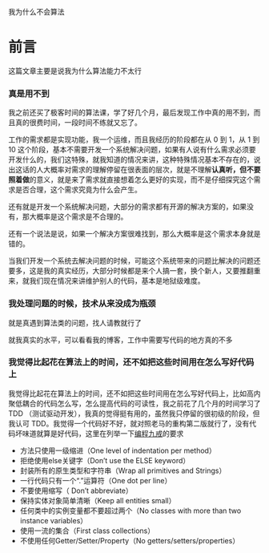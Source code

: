 我为什么不会算法

# 前言
这篇文章主要是说我为什么算法能力不太行

### 真是用不到
我之前还买了极客时间的算法课，学了好几个月，最后发现工作中真的用不到，而且真的很费时间，一段时间不练就又忘了。


工作的需求都是实现功能，我一个运维，而且我经历的阶段都在从 0 到 1，从 1 到 10 这个阶段，基本不需要开发一个系统解决问题，如果有人说有什么需求必须要开发什么的，我们这特殊，就我知道的情况来讲，这种特殊情况基本不存在的，说出这话的人大概率对需求的理解停留在很表面的层次，就是不理解**认真听，但不要照着做**的意义，就是来了需求就直接想着怎么更好的实现，而不是仔细探究这个需求是否合理，这个需求究竟为什么会产生。

还有就是开发一个系统解决问题，大部分的需求都有开源的解决方案的，如果没有，那大概率是这个需求是不合理的。

还有一个说法是说，如果一个解决方案很难找到，那么大概率是这个需求本身就是错的。

当我们开发一个系统去解决问题的时候，可能这个系统带来的问题比解决的问题还要多，这是我的真实经历，大部分时候都是来个人搞一套，换个新人，又要推翻重来，就我们现在情况来讲维护别人的代码，基本是地狱级难度。

### 我处理问题的时候，技术从来没成为瓶颈
就是真遇到算法类的问题，找人请教就行了

就我真实的水平，可以看看我的博客，工作中需要写代码的地方真的不多


### 我觉得比起花在算法上的时间，还不如把这些时间用在怎么写好代码上
我觉得比起花在算法上的时间，还不如把这些时间用在怎么写好代码上，比如高内聚低耦合的代码怎么写，怎么提高代码的可读性，我之前花了几个月的时间学习了 TDD （测试驱动开发），我真的觉得挺有用的，虽然我只停留的很初级的阶段，但我认可 TDD。我觉得一个代码好不好，就对照老马的重构第二版就行了，没有代码坏味道就算是好代码，这里在列举一下[编程九戒](http://kaelzhang81.github.io/2018/06/10/%E5%AF%B9%E8%B1%A1%E5%81%A5%E8%BA%AB%E6%93%8D%E8%AF%A6%E8%A7%A3/)的要求


- 方法只使用一级缩进（One level of indentation per method）
- 拒绝使用else关键字（Don’t use the ELSE keyword）
- 封装所有的原生类型和字符串（Wrap all primitives and Strings）
- 一行代码只有一个“.”运算符（One dot per line）
- 不要使用缩写（ Don’t abbreviate）
- 保持实体对象简单清晰（Keep all entities small）
- 任何类中的实例变量都不要超过两个（No classes with more than two instance variables）
- 使用一流的集合（First class collections）
- 不使用任何Getter/Setter/Property（No getters/setters/properties）

